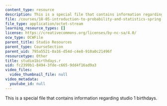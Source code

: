 ```yaml
---
content_type: resource
description: This is a special file that contains information regarding studio 1 birthdays.
file: /courses/18-05-introduction-to-probability-and-statistics-spring-2014/fc2399b184943fdec6659dd4f16ad9a3_studio1birthdays.r
file_type: application/octet-stream
learning_resource_types: []
license: https://creativecommons.org/licenses/by-nc-sa/4.0/
ocw_type: OCWFile
parent_title: Studio Resources
parent_type: CourseSection
parent_uid: 795a5521-0a16-d54d-c4e8-910a0c21496f
resourcetype: Other
title: studio1birthdays.r
uid: fc2399b1-8494-3fde-c665-9dd4f16ad9a3
video_files:
  video_thumbnail_file: null
video_metadata:
  youtube_id: null
---
```

This is a special file that contains information regarding studio 1 birthdays.